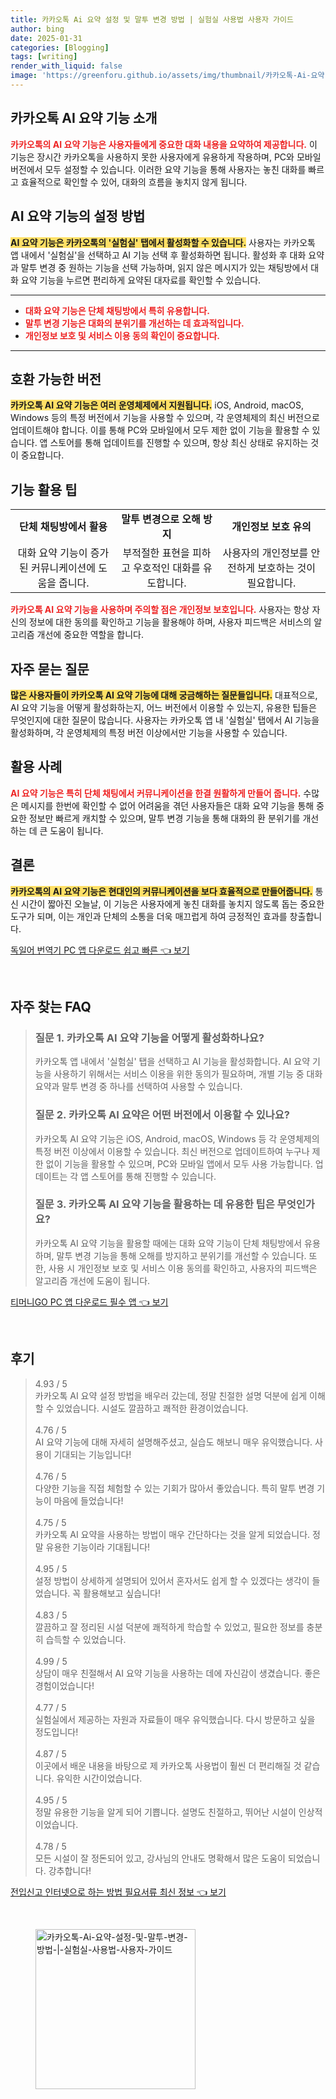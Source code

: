 ```yaml
---
title: 카카오톡 Ai 요약 설정 및 말투 변경 방법 | 실험실 사용법 사용자 가이드
author: bing
date: 2025-01-31
categories: [Blogging]
tags: [writing]
render_with_liquid: false
image: 'https://greenforu.github.io/assets/img/thumbnail/카카오톡-Ai-요약-설정-및-말투-변경-방법-|-실험실-사용법-사용자-가이드.webp'
---
```



<h2 id='카카오톡_AI_요약_기능_소개'>카카오톡 AI 요약 기능 소개</h2>

<p><b><span style="color: #ee2323;">카카오톡의 AI 요약 기능은 사용자들에게 중요한 대화 내용을 요약하여 제공합니다.</span></b> 이 기능은 장시간 카카오톡을 사용하지 못한 사용자에게 유용하게 작용하며, PC와 모바일 버전에서 모두 설정할 수 있습니다. 이러한 요약 기능을 통해 사용자는 놓친 대화를 빠르고 효율적으로 확인할 수 있어, 대화의 흐름을 놓치지 않게 됩니다.</p>

<h2 id='AI_요약_기능의_설정_방법'>AI 요약 기능의 설정 방법</h2>

<p><b><span style="background-color: #ffe066;">AI 요약 기능은 카카오톡의 '실험실' 탭에서 활성화할 수 있습니다.</span></b> 사용자는 카카오톡 앱 내에서 '실험실'을 선택하고 AI 기능 선택 후 활성화하면 됩니다. 활성화 후 대화 요약과 말투 변경 중 원하는 기능을 선택 가능하며, 읽지 않은 메시지가 있는 채팅방에서 대화 요약 기능을 누르면 편리하게 요약된 대자료를 확인할 수 있습니다.</p>

<hr />

<ul>
    <li><b><span style="color: #ee2323;">대화 요약 기능은 단체 채팅방에서 특히 유용합니다.</span></b></li>
    <li><b><span style="color: #ee2323;">말투 변경 기능은 대화의 분위기를 개선하는 데 효과적입니다.</span></b></li>
    <li><b><span style="color: #ee2323;">개인정보 보호 및 서비스 이용 동의 확인이 중요합니다.</span></b></li>
</ul>

<hr />

<h2 id='호환_가능한_버전'>호환 가능한 버전</h2>

<p><b><span style="background-color: #ffe066;">카카오톡 AI 요약 기능은 여러 운영체제에서 지원됩니다.</span></b> iOS, Android, macOS, Windows 등의 특정 버전에서 기능을 사용할 수 있으며, 각 운영체제의 최신 버전으로 업데이트해야 합니다. 이를 통해 PC와 모바일에서 모두 제한 없이 기능을 활용할 수 있습니다. 앱 스토어를 통해 업데이트를 진행할 수 있으며, 항상 최신 상태로 유지하는 것이 중요합니다.</p>

<h2 id='기능_활용_팁'>기능 활용 팁</h2>

<table>
    <tr>
        <td style="text-align: center; height: 17px;"><b>단체 채팅방에서 활용</b></td>
        <td style="text-align: center; height: 17px;"><b>말투 변경으로 오해 방지</b></td>
        <td style="text-align: center; height: 17px;"><b>개인정보 보호 유의</b></td>
    </tr>
    <tr>
        <td style="text-align: center; height: 17px;">대화 요약 기능이 증가된 커뮤니케이션에 도움을 줍니다.</td>
        <td style="text-align: center; height: 17px;">부적절한 표현을 피하고 우호적인 대화를 유도합니다.</td>
        <td style="text-align: center; height: 17px;">사용자의 개인정보를 안전하게 보호하는 것이 필요합니다.</td>
    </tr>
</table>

<p><b><span style="color: #ee2323;">카카오톡 AI 요약 기능을 사용하며 주의할 점은 개인정보 보호입니다.</span></b> 사용자는 항상 자신의 정보에 대한 동의를 확인하고 기능을 활용해야 하며, 사용자 피드백은 서비스의 알고리즘 개선에 중요한 역할을 합니다.</p>

<h2 id='자주_묻는_질문'>자주 묻는 질문</h2>

<p><b><span style="background-color: #ffe066;">많은 사용자들이 카카오톡 AI 요약 기능에 대해 궁금해하는 질문들입니다.</span></b> 대표적으로, AI 요약 기능을 어떻게 활성화하는지, 어느 버전에서 이용할 수 있는지, 유용한 팁들은 무엇인지에 대한 질문이 많습니다. 사용자는 카카오톡 앱 내 '실험실' 탭에서 AI 기능을 활성화하며, 각 운영체제의 특정 버전 이상에서만 기능을 사용할 수 있습니다.</p>

<h2 id='활용_사례'>활용 사례</h2>

<p><b><span style="color: #ee2323;">AI 요약 기능은 특히 단체 채팅에서 커뮤니케이션을 한결 원활하게 만들어 줍니다.</span></b> 수많은 메시지를 한번에 확인할 수 없어 어려움을 겪던 사용자들은 대화 요약 기능을 통해 중요한 정보만 빠르게 캐치할 수 있으며, 말투 변경 기능을 통해 대화의 환 분위기를 개선하는 데 큰 도움이 됩니다.</p>

<h2 id='결론'>결론</h2>

<p><b><span style="background-color: #ffe066;">카카오톡의 AI 요약 기능은 현대인의 커뮤니케이션을 보다 효율적으로 만들어줍니다.</span></b> 통신 시간이 짧아진 오늘날, 이 기능은 사용자에게 놓친 대화를 놓치지 않도록 돕는 중요한 도구가 되며, 이는 개인과 단체의 소통을 더욱 매끄럽게 하여 긍정적인 효과를 창출합니다.</p>


<p><a class="click-button" title="독일어 번역기 PC 앱 다운로드 쉽고 빠른" href="https://greenforu.github.io/posts/%EB%8F%85%EC%9D%BC%EC%96%B4-%EB%B2%88%EC%97%AD%EA%B8%B0-PC-%EC%95%B1-%EB%8B%A4%EC%9A%B4%EB%A1%9C%EB%93%9C-%EC%89%BD%EA%B3%A0-%EB%B9%A0%EB%A5%B8/" rel="dofollow">독일어 번역기 PC 앱 다운로드 쉽고 빠른 👈 보기</a></p><br>
<h2 id='자주_찾는_FAQ'>자주 찾는 FAQ</h2>
<div itemscope="" itemtype="https://schema.org/FAQPage"> 
<blockquote> 
<div itemscope="" itemprop="mainEntity" itemtype="https://schema.org/Question"> 
<h3 itemprop="name">질문 1. 카카오톡 AI 요약 기능을 어떻게 활성화하나요?</h3> 
<div itemscope="" itemprop="acceptedAnswer" itemtype="https://schema.org/Answer"> 
<span itemprop="text"> 
<p>카카오톡 앱 내에서 '실험실' 탭을 선택하고 AI 기능을 활성화합니다. AI 요약 기능을 사용하기 위해서는 서비스 이용을 위한 동의가 필요하며, 개별 기능 중 대화 요약과 말투 변경 중 하나를 선택하여 사용할 수 있습니다.</p> 
</span> 
</div> 
</div> 

<div itemscope="" itemprop="mainEntity" itemtype="https://schema.org/Question"> 
<h3 itemprop="name">질문 2. 카카오톡 AI 요약은 어떤 버전에서 이용할 수 있나요?</h3> 
<div itemscope="" itemprop="acceptedAnswer" itemtype="https://schema.org/Answer"> 
<span itemprop="text"> 
<p>카카오톡 AI 요약 기능은 iOS, Android, macOS, Windows 등 각 운영체제의 특정 버전 이상에서 이용할 수 있습니다. 최신 버전으로 업데이트하여 누구나 제한 없이 기능을 활용할 수 있으며, PC와 모바일 앱에서 모두 사용 가능합니다. 업데이트는 각 앱 스토어를 통해 진행할 수 있습니다.</p> 
</span> 
</div> 
</div> 

<div itemscope="" itemprop="mainEntity" itemtype="https://schema.org/Question"> 
<h3 itemprop="name">질문 3. 카카오톡 AI 요약 기능을 활용하는 데 유용한 팁은 무엇인가요?</h3> 
<div itemscope="" itemprop="acceptedAnswer" itemtype="https://schema.org/Answer"> 
<span itemprop="text"> 
<p>카카오톡 AI 요약 기능을 활용할 때에는 대화 요약 기능이 단체 채팅방에서 유용하며, 말투 변경 기능을 통해 오해를 방지하고 분위기를 개선할 수 있습니다. 또한, 사용 시 개인정보 보호 및 서비스 이용 동의를 확인하고, 사용자의 피드백은 알고리즘 개선에 도움이 됩니다.</p> 
</span> 
</div> 
</div> 
</blockquote> 
</div>
<p><a class="click-button" title="티머니GO PC 앱 다운로드 필수 앱" href="https://greenforu.github.io/posts/%ED%8B%B0%EB%A8%B8%EB%8B%88GO-PC-%EC%95%B1-%EB%8B%A4%EC%9A%B4%EB%A1%9C%EB%93%9C-%ED%95%84%EC%88%98-%EC%95%B1/" rel="dofollow">티머니GO PC 앱 다운로드 필수 앱 👈 보기</a></p><br>
<h2 id='후기'>후기</h2>
<div itemscope itemtype="https://schema.org/Product">
  <blockquote>
  <div itemprop="review" itemscope itemtype="https://schema.org/Review">
      <div itemprop="reviewRating" itemscope itemtype="https://schema.org/Rating"> <span itemprop="ratingValue">4.93</span> / <span itemprop="bestRating">5</span> </div>
      <span itemprop="reviewBody">카카오톡 AI 요약 설정 방법을 배우러 갔는데, 정말 친절한 설명 덕분에 쉽게 이해할 수 있었습니다. 시설도 깔끔하고 쾌적한 환경이었습니다.</span>
  </div>
  <br>
  <div itemprop="review" itemscope itemtype="https://schema.org/Review">
      <div itemprop="reviewRating" itemscope itemtype="https://schema.org/Rating"> <span itemprop="ratingValue">4.76</span> / <span itemprop="bestRating">5</span> </div>
      <span itemprop="reviewBody">AI 요약 기능에 대해 자세히 설명해주셨고, 실습도 해보니 매우 유익했습니다. 사용이 기대되는 기능입니다!</span>
  </div>
  <br>
  <div itemprop="review" itemscope itemtype="https://schema.org/Review">
      <div itemprop="reviewRating" itemscope itemtype="https://schema.org/Rating"> <span itemprop="ratingValue">4.76</span> / <span itemprop="bestRating">5</span> </div>
      <span itemprop="reviewBody">다양한 기능을 직접 체험할 수 있는 기회가 많아서 좋았습니다. 특히 말투 변경 기능이 마음에 들었습니다!</span>
  </div>
  <br>
  <div itemprop="review" itemscope itemtype="https://schema.org/Review">
      <div itemprop="reviewRating" itemscope itemtype="https://schema.org/Rating"> <span itemprop="ratingValue">4.75</span> / <span itemprop="bestRating">5</span> </div>
      <span itemprop="reviewBody">카카오톡 AI 요약을 사용하는 방법이 매우 간단하다는 것을 알게 되었습니다. 정말 유용한 기능이라 기대됩니다!</span>
  </div>
  <br>
  <div itemprop="review" itemscope itemtype="https://schema.org/Review">
      <div itemprop="reviewRating" itemscope itemtype="https://schema.org/Rating"> <span itemprop="ratingValue">4.95</span> / <span itemprop="bestRating">5</span> </div>
      <span itemprop="reviewBody">설정 방법이 상세하게 설명되어 있어서 혼자서도 쉽게 할 수 있겠다는 생각이 들었습니다. 꼭 활용해보고 싶습니다!</span>
  </div>
  <br>
  <div itemprop="review" itemscope itemtype="https://schema.org/Review">
      <div itemprop="reviewRating" itemscope itemtype="https://schema.org/Rating"> <span itemprop="ratingValue">4.83</span> / <span itemprop="bestRating">5</span> </div>
      <span itemprop="reviewBody">깔끔하고 잘 정리된 시설 덕분에 쾌적하게 학습할 수 있었고, 필요한 정보를 충분히 습득할 수 있었습니다.</span>
  </div>
  <br>
  <div itemprop="review" itemscope itemtype="https://schema.org/Review">
      <div itemprop="reviewRating" itemscope itemtype="https://schema.org/Rating"> <span itemprop="ratingValue">4.99</span> / <span itemprop="bestRating">5</span> </div>
      <span itemprop="reviewBody">상담이 매우 친절해서 AI 요약 기능을 사용하는 데에 자신감이 생겼습니다. 좋은 경험이었습니다!</span>
  </div>
  <br>
  <div itemprop="review" itemscope itemtype="https://schema.org/Review">
      <div itemprop="reviewRating" itemscope itemtype="https://schema.org/Rating"> <span itemprop="ratingValue">4.77</span> / <span itemprop="bestRating">5</span> </div>
      <span itemprop="reviewBody">실험실에서 제공하는 자원과 자료들이 매우 유익했습니다. 다시 방문하고 싶을 정도입니다!</span>
  </div>
  <br>
  <div itemprop="review" itemscope itemtype="https://schema.org/Review">
      <div itemprop="reviewRating" itemscope itemtype="https://schema.org/Rating"> <span itemprop="ratingValue">4.87</span> / <span itemprop="bestRating">5</span> </div>
      <span itemprop="reviewBody">이곳에서 배운 내용을 바탕으로 제 카카오톡 사용법이 훨씬 더 편리해질 것 같습니다. 유익한 시간이었습니다.</span>
  </div>
  <br>
  <div itemprop="review" itemscope itemtype="https://schema.org/Review">
      <div itemprop="reviewRating" itemscope itemtype="https://schema.org/Rating"> <span itemprop="ratingValue">4.95</span> / <span itemprop="bestRating">5</span> </div>
      <span itemprop="reviewBody">정말 유용한 기능을 알게 되어 기쁩니다. 설명도 친절하고, 뛰어난 시설이 인상적이었습니다.</span>
  </div>
  <br>
  <div itemprop="review" itemscope itemtype="https://schema.org/Review">
      <div itemprop="reviewRating" itemscope itemtype="https://schema.org/Rating"> <span itemprop="ratingValue">4.78</span> / <span itemprop="bestRating">5</span> </div>
      <span itemprop="reviewBody">모든 시설이 잘 정돈되어 있고, 강사님의 안내도 명확해서 많은 도움이 되었습니다. 강추합니다!</span>
  </div>
  </blockquote>
</div>
<p><a class="click-button" title="전입신고 인터넷으로 하는 방법 필요서류 최신 정보" href="https://greenforu.github.io/posts/%EC%A0%84%EC%9E%85%EC%8B%A0%EA%B3%A0-%EC%9D%B8%ED%84%B0%EB%84%B7%EC%9C%BC%EB%A1%9C-%ED%95%98%EB%8A%94-%EB%B0%A9%EB%B2%95-%ED%95%84%EC%9A%94%EC%84%9C%EB%A5%98-%EC%B5%9C%EC%8B%A0-%EC%A0%95%EB%B3%B4/" rel="dofollow">전입신고 인터넷으로 하는 방법 필요서류 최신 정보 👈 보기</a></p><br>
<figure class="image"><img src="https://greenforu.github.io/assets/img/thumbnail/카카오톡-Ai-요약-설정-및-말투-변경-방법-|-실험실-사용법-사용자-가이드.webp" alt="카카오톡-Ai-요약-설정-및-말투-변경-방법-|-실험실-사용법-사용자-가이드" width="256" height="256"></figure>